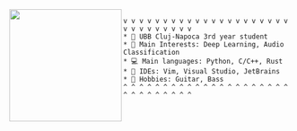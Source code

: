

<img align="left" src="assets/castle.gif" width="200" height="200" />  

```
v v v v v v v v v v v v v v v v v v v v v v v v v v v v v v  
* 🏫 UBB Cluj-Napoca 3rd year student  
* 🧠 Main Interests: Deep Learning, Audio Classification  
* 💻 Main languages: Python, C/C++, Rust 
* 💾 IDEs: Vim, Visual Studio, JetBrains 
* 🎸 Hobbies: Guitar, Bass  
^ ^ ^ ^ ^ ^ ^ ^ ^ ^ ^ ^ ^ ^ ^ ^ ^ ^ ^ ^ ^ ^ ^ ^ ^ ^ ^ ^ ^ ^  
```
